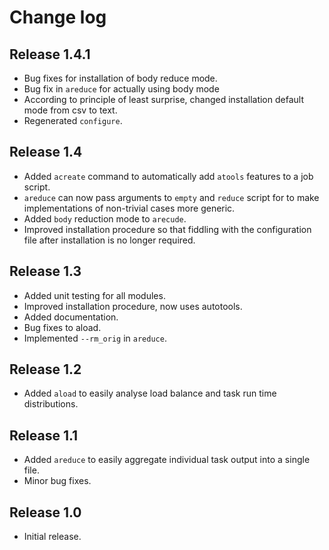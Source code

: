 # Change log

## Release 1.4.1
* Bug fixes for installation of body reduce mode.
* Bug fix in `areduce` for actually using body mode
* According to principle of least surprise, changed installation default
    mode from csv to text.
* Regenerated `configure`.

## Release 1.4
* Added `acreate` command to automatically add `atools` features to a job
    script.
* `areduce` can now pass arguments to `empty` and `reduce` script for
    to make implementations of non-trivial cases more generic.
* Added `body` reduction mode to `arecude`.
* Improved installation procedure so that fiddling with the configuration
    file after installation is no longer required.

## Release 1.3
* Added unit testing for all modules.
* Improved installation procedure, now uses autotools.
* Added documentation.
* Bug fixes to aload.
* Implemented `--rm_orig` in `areduce`.

## Release 1.2
* Added `aload` to easily analyse load balance and task run time
    distributions.

## Release 1.1
* Added `areduce` to easily aggregate individual task output into a single
    file.
* Minor bug fixes.

## Release 1.0
* Initial release.
